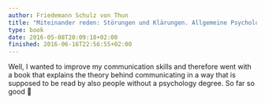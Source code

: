 ```yaml
---
author: Friedemann Schulz von Thun
title: "Miteinander reden: Störungen und Klärungen. Allgemeine Psychologie der Kommunikation"
type: book
date: 2016-05-08T20:09:18+02:00
finished: 2016-06-16T22:56:55+02:00
---
```


Well, I wanted to improve my communication skills and therefore went with a book
that explains the theory behind communicating in a way that is supposed to be
read by also people without a psychology degree. So far so good 🙂
